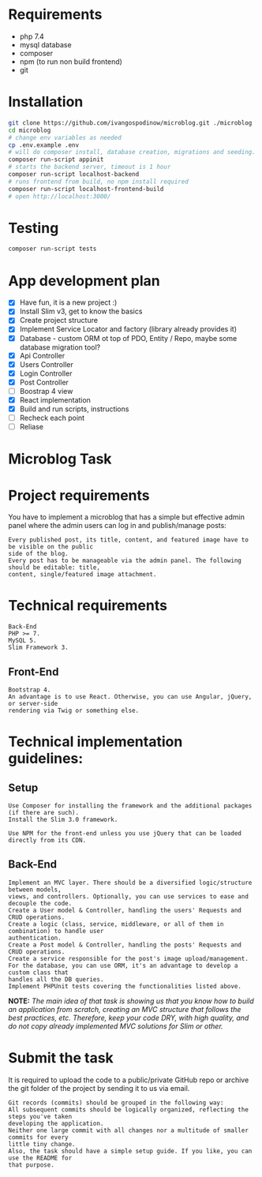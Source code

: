 # Requirements
- php 7.4
- mysql database
- composer
- npm (to run non build frontend)
- git

# Installation
```sh
git clone https://github.com/ivangospodinow/microblog.git ./microblog
cd microblog
# change env variables as needed
cp .env.example .env
# will do composer install, database creation, migrations and seeding. 
composer run-script appinit
# starts the backend server, timeout is 1 hour
composer run-script localhost-backend
# runs frontend from build, no npm install required
composer run-script localhost-frontend-build
# open http://localhost:3000/
```

# Testing
```sh
composer run-script tests
```

# App development plan
- [x] Have fun, it is a new project :)
- [x] Install Slim v3, get to know the basics
- [x] Create project structure
- [x] Implement Service Locator and factory (library already provides it)
- [x] Database - custom ORM ot top of PDO, Entity / Repo, maybe some database migration tool?
- [X] Api Controller
- [X] Users Controller
- [X] Login Controller
- [X] Post Controller
- [ ] Boostrap 4 view
- [X] React implementation
- [X] Build and run scripts, instructions
- [ ] Recheck each point
- [ ] Reliase

# Microblog Task

# Project requirements

You have to implement a microblog that has a simple but effective admin panel where the admin
users can log in and publish/manage posts:

```
Every published post, its title, content, and featured image have to be visible on the public
side of the blog.
Every post has to be manageable via the admin panel. The following should be editable: title,
content, single/featured image attachment.
```
# Technical requirements

```
Back-End
PHP >= 7.
MySQL 5.
Slim Framework 3.
```
## Front-End

```
Bootstrap 4.
An advantage is to use React. Otherwise, you can use Angular, jQuery, or server-side
rendering via Twig or something else.
```
# Technical implementation guidelines:

## Setup

```
Use Composer for installing the framework and the additional packages (if there are such).
Install the Slim 3.0 framework.
```

```
Use NPM for the front-end unless you use jQuery that can be loaded directly from its CDN.
```
## Back-End

```
Implement an MVC layer. There should be a diversified logic/structure between models,
views, and controllers. Optionally, you can use services to ease and decouple the code.
Create a User model & Controller, handling the users' Requests and CRUD operations.
Create a logic (class, service, middleware, or all of them in combination) to handle user
authentication.
Create a Post model & Controller, handling the posts' Requests and CRUD operations.
Create a service responsible for the post's image upload/management.
For the database, you can use ORM, it's an advantage to develop a custom class that
handles all the DB queries.
Implement PHPUnit tests covering the functionalities listed above.
```
**NOTE:** _The main idea of that task is showing us that you know how to build an application from
scratch, creating an MVC structure that follows the best practices, etc. Therefore, keep your
code DRY, with high quality, and do not copy already implemented MVC solutions for Slim or
other._

# Submit the task

It is required to upload the code to a public/private GitHub repo or archive the git folder of the
project by sending it to us via email.

```
Git records (commits) should be grouped in the following way:
All subsequent commits should be logically organized, reflecting the steps you've taken
developing the application.
Neither one large commit with all changes nor a multitude of smaller commits for every
little tiny change.
Also, the task should have a simple setup guide. If you like, you can use the README for
that purpose.
```